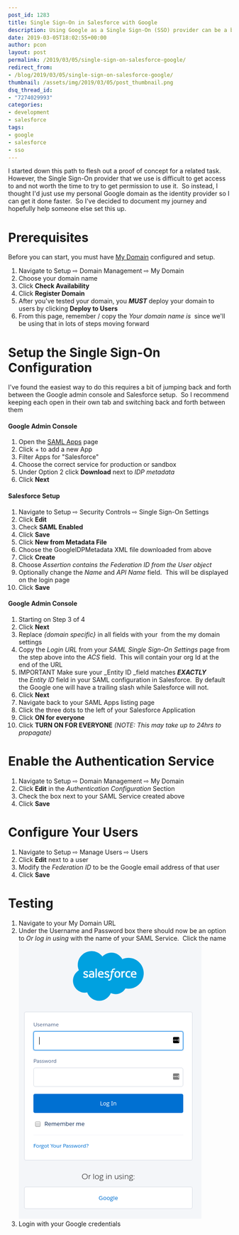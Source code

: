 ```yaml
---
post_id: 1283
title: Single Sign-On in Salesforce with Google
description: Using Google as a Single Sign-On (SSO) provider can be a bit tricky. Learn how to easily set it up so you can use your Google credentials with Salesforce.
date: 2019-03-05T18:02:55+00:00
author: pcon
layout: post
permalink: /2019/03/05/single-sign-on-salesforce-google/
redirect_from:
- /blog/2019/03/05/single-sign-on-salesforce-google/
thumbnail: /assets/img/2019/03/05/post_thumbnail.png
dsq_thread_id:
- "7274029993"
categories:
- development
- salesforce
tags:
- google
- salesforce
- sso
---
```

I started down this path to flesh out a proof of concept for a related task.  However, the Single Sign-On provider that we use is difficult to get access to and not worth the time to try to get permission to use it.  So instead, I thought I'd just use my personal Google domain as the identity provider so I can get it done faster.  So I've decided to document my journey and hopefully help someone else set this up.

<!--more-->

# Prerequisites

Before you can start, you must have [My Domain](https://trailhead.salesforce.com/en/content/learn/modules/identity_login/identity_login_my_domain) configured and setup.

1. Navigate to Setup ⇨ Domain Management ⇨ My Domain
2. Choose your domain name
3. Click **Check Availability**
4. Click **Register Domain**
5. After you've tested your domain, you **_MUST_** deploy your domain to users by clicking **Deploy to Users**
6. From this page, remember / copy the _Your domain name is_ **<DOMAIN>** since we'll be using that in lots of steps moving forward

# Setup the Single Sign-On Configuration

I've found the easiest way to do this requires a bit of jumping back and forth between the Google admin console and Salesforce setup.  So I recommend keeping each open in their own tab and switching back and forth between them

#### Google Admin Console

1. Open the [SAML Apps](https://admin.google.com/deadlypenguin.com/AdminHome#AppsList:serviceType=SAML_APPS) page
2. Click + to add a new App
3. Filter Apps for "Salesforce"
4. Choose the correct service for production or sandbox
5. Under Option 2 click **Download** next to _IDP metadata_
6. Click **Next**

#### Salesforce Setup

1. Navigate to Setup ⇨ Security Controls ⇨ Single Sign-On Settings
2. Click **Edit**
3. Check **SAML Enabled**
4. Click **Save**
5. Click **New from Metadata File**
6. Choose the GoogleIDPMetadata XML file downloaded from above
7. Click **Create**
8. Choose _Assertion contains the Federation ID from the User object_
9. Optionally change the _Name_ and _API Name_ field.  This will be displayed on the login page
0. Click **Save**

#### Google Admin Console

1. Starting on Step 3 of 4
2. Click **Next**
3. Replace _{domain specific}_ in all fields with your **<DOMAIN>** from the my domain settings
4. Copy the _Login URL_ from your _SAML Single Sign-On Settings_ page from the step above into the _ACS_ field.  This will contain your org Id at the end of the URL
5. IMPORTANT Make sure your _Entity ID _field matches **_EXACTLY_** the _Entity ID_ field in your SAML configuration in Salesforce.  By default the Google one will have a trailing slash while Salesforce will not.
6. Click **Next**
7. Navigate back to your SAML Apps listing page
8. Click the three dots to the left of your Salesforce Application
9. Click **ON for everyone**
10. Click **TURN ON FOR EVERYONE** _(NOTE: This may take up to 24hrs to propagate)_

# Enable the Authentication Service

1. Navigate to Setup ⇨ Domain Management ⇨ My Domain
2. Click **Edit** in the _Authentication Configuration_ Section
3. Check the box next to your SAML Service created above
4. Click **Save**

# Configure Your Users

1. Navigate to Setup ⇨ Manage Users ⇨ Users
2. Click **Edit** next to a user
3. Modify the _Federation ID_ to be the Google email address of that user
4. Click **Save**

# Testing

1. Navigate to your My Domain URL
2. Under the Username and Password box there should now be an option to _Or log in using_ with the name of your SAML Service.  Click the name
    ![Single Sign-On Screen](/assets/img/2019/03/05/singleSignOnScreen.png)
3. Login with your Google credentials